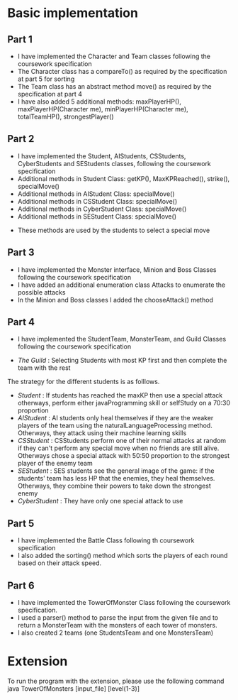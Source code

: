# Basic implementation #

## Part 1 ##
- I have implemented the Character and Team classes following the coursework specification
- The Character class has a compareTo() as required by the specification at part 5 for sorting
- The Team class has an abstract method move() as required by the specification at part 4
- I have also added 5 additional methods:
maxPlayerHP(), maxPlayerHP(Character me), minPlayerHP(Character me), totalTeamHP(), strongestPlayer()

## Part 2 ##	
- I have implemented the Student, AIStudents, CSStudents, CyberStudents and SEStudents classes, following the coursework specification
- Additional methods in Student Class: getKP(), MaxKPReached(), strike(), specialMove()
- Additional methods in AIStudent Class: specialMove()
- Additional methods in CSStudent Class: specialMove()
- Additional methods in CyberStudent Class: specialMove()
- Additional methods in SEStudent Class: specialMove()
* These methods are used by the students to select a special move

## Part 3 ##
- I have implemented the Monster interface, Minion and Boss Classes following the coursework specification
- I have added an additional enumeration class Attacks to enumerate the possible attacks
- In the Minion and Boss classes I added the chooseAttack() method

## Part 4 ##
- I have implemented the StudentTeam, MonsterTeam, and Guild Classes following the coursework specification

- *The Guild* : Selecting Students with most KP first and then complete the team with the rest

The strategy for the different students is as folllows.
- *Student* : If students has reached the maxKP then use a special attack otherways, perform either javaProgramming skill or selfStudy on a 70:30 proportion
- *AIStudent* : AI students only heal themselves if they are the weaker players of the team using the naturalLanguageProcessing method. Otherways, they attack using their machine learning skills
- *CSStudent* : CSStudents perform one of their normal attacks at random if they can't perform any special move when no friends are still alive. Otherways chose a special attack with 50:50 proportion to the strongest player of the enemy team
- *SEStudent* : SES students see the general image of the game: if the students' team has less HP that the enemies, they heal themselves. Otherways, they combine their powers to take down the strongest enemy
- *CyberStudent* : They have only one special attack to use

## Part 5 ##
- I have implemented the Battle Class following th coursework specification
- I also added the sorting() method which sorts the players of each round based on their attack speed.

## Part 6 ##
- I have implemented the TowerOfMonster Class following the coursework specification.
- I used a parser() method to parse the input from the given file and to return a MonsterTeam with the monsters of each tower of monsters.
- I also created 2 teams (one StudentsTeam and one MonstersTeam)

# Extension #

To run the program with the extension, please use the following command
java TowerOfMonsters [input_file] [level(1-3)]
